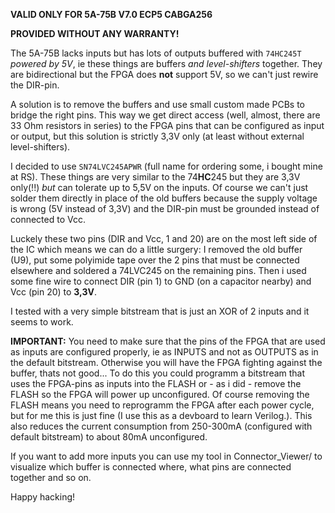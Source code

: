 **VALID ONLY FOR 5A-75B V7.0 ECP5 CABGA256**  

**PROVIDED WITHOUT ANY WARRANTY!**

The 5A-75B lacks inputs but has lots of outputs buffered with `74HC245T` *powered by 5V*, ie these things are buffers *and level-shifters* together. They are bidirectional but the FPGA does **not** support 5V, so we can't just rewire the DIR-pin.

A solution is to remove the buffers and use small custom made PCBs to bridge the right pins. This way we get direct access (well, almost, there are 33 Ohm resistors in series) to the FPGA pins that can be configured as input or output, but this solution is strictly 3,3V only (at least without external level-shifters).

I decided to use `SN74LVC245APWR` (full name for ordering some, i bought mine at RS). These things are very similar to the 74**HC**245 but they are 3,3V only(!!) *but* can tolerate up to 5,5V on the inputs. Of course we can't just solder them directly in place of the old buffers because the supply voltage is wrong (5V instead of 3,3V) and the DIR-pin must be grounded instead of connected to Vcc.

Luckely these two pins (DIR and Vcc, 1 and 20) are on the most left side of the IC which means we can do a little surgery: I removed the old buffer (U9), put some polyimide tape over the 2 pins that must be connected elsewhere and soldered a 74LVC245 on the remaining pins. Then i used some fine wire to connect DIR (pin 1) to GND (on a capacitor nearby) and Vcc (pin 20) to **3,3V**.

I tested with a very simple bitstream that is just an XOR of 2 inputs and it seems to work.

**IMPORTANT:** You need to make sure that the pins of the FPGA that are used as inputs are configured properly, ie as INPUTS and not as OUTPUTS as in the default bitstream. Otherwise you will have the FPGA fighting against the buffer, thats not good... To do this you could programm a bitstream that uses the FPGA-pins as inputs into the FLASH or - as i did - remove the FLASH so the FPGA will power up unconfigured. Of course removing the FLASH means you need to reprogramm the FPGA after each power cycle, but for me this is just fine (I use this as a devboard to learn Verilog.). This also reduces the current consumption from 250-300mA (configured with default bitstream) to about 80mA unconfigured.

If you want to add more inputs you can use my tool in Connector_Viewer/ to visualize which buffer is connected where, what pins are connected together and so on.

Happy hacking!
